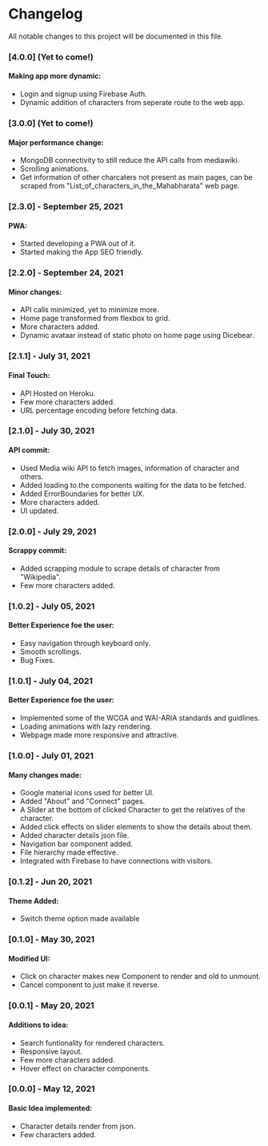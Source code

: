 # Changelog
All notable changes to this project will be documented in this file.

### [4.0.0] (Yet to come!)
#### Making app more dynamic:
- Login and signup using Firebase Auth.
- Dynamic addition of characters from seperate route to the web app.

### [3.0.0] (Yet to come!)
#### Major performance change:
- MongoDB connectivity to still reduce the API calls from mediawiki.
- Scrolling animations.
- Get information of other charcaters not present as main pages, can be scraped from "List_of_characters_in_the_Mahabharata" web page.

### [2.3.0] - September 25, 2021
#### PWA:
- Started developing a PWA out of it.
- Started making the App SEO friendly.

### [2.2.0] - September 24, 2021
#### Minor changes:
- API calls minimized, yet to minimize more.
- Home page transformed from flexbox to grid.
- More characters added.
- Dynamic avataar instead of static photo on home page using Dicebear.

### [2.1.1] - July 31, 2021
#### Final Touch:
- API Hosted on Heroku.
- Few more characters added.
- URL percentage encoding before fetching data.

### [2.1.0] - July 30, 2021
#### API commit:
- Used Media wiki API to fetch images, information of character and others.
- Added loading to the components waiting for the data to be fetched.
- Added ErrorBoundaries for better UX.
- More characters added.
- UI updated.

### [2.0.0] - July 29, 2021
#### Scrappy commit:
- Added scrapping module to scrape details of character from "Wikipedia".
- Few more characters added.

### [1.0.2] - July 05, 2021
#### Better Experience foe the user:
- Easy navigation through keyboard only.
- Smooth scrollings.
- Bug Fixes.

### [1.0.1] - July 04, 2021
#### Better Experience foe the user:
- Implemented some of the WCGA and WAI-ARIA standards and guidlines.
- Loading animations with lazy rendering.
- Webpage made more responsive and attractive.

### [1.0.0] - July 01, 2021
#### Many changes made:
- Google material icons used for better UI.
- Added "About" and "Connect" pages.
- A Slider at the bottom of clicked Character to get the relatives of the character.
- Added click effects on slider elements to show the details about them.
- Added character details json file.
- Navigation bar component added.
- File hierarchy made effective.
- Integrated with Firebase to have connections with visitors.

### [0.1.2] - Jun 20, 2021
#### Theme Added:
- Switch theme option made available

### [0.1.0] - May 30, 2021
#### Modified UI:
- Click on character makes new Component to render and old to unmount.
- Cancel component to just make it reverse.

### [0.0.1] - May 20, 2021
#### Additions to idea:
- Search funtionality for rendered characters.
- Responsive layout.
- Few more characters added.
- Hover effect on character components.

### [0.0.0] - May 12, 2021
#### Basic Idea implemented:
- Character details render from json.
- Few characters added.